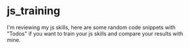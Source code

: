 # js_training
I'm reviewing my js skills, here are some random code snippets with "Todos" if you want to train your js skills and compare your results with mine.
